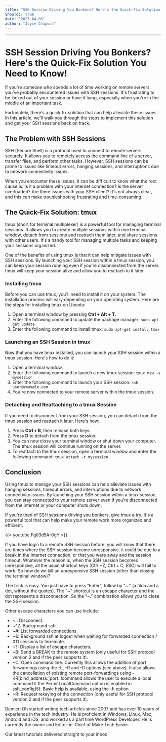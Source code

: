 ```yaml
---
title: "SSH Session Driving You Bonkers? Here's the Quick-Fix Solution You Need to Know!"
ShowToc: true 
date: "2023-04-08"
author: "Joyce Chapman"
---
```

*****
# SSH Session Driving You Bonkers? Here's the Quick-Fix Solution You Need to Know!

If you're someone who spends a lot of time working on remote servers, you've probably encountered issues with SSH sessions. It's frustrating to be kicked out of your session or have it hang, especially when you're in the middle of an important task.

Fortunately, there's a quick fix solution that can help alleviate these issues. In this article, we'll walk you through the steps to implement this solution and get your SSH sessions back on track.

## The Problem with SSH Sessions

SSH (Secure Shell) is a protocol used to connect to remote servers securely. It allows you to remotely access the command line of a server, transfer files, and perform other tasks. However, SSH sessions can be prone to issues like timeout errors, hanging sessions, and interruptions due to network connectivity issues.

When you encounter these issues, it can be difficult to know what the root cause is. Is it a problem with your internet connection? Is the server overloaded? Are there issues with your SSH client? It's not always clear, and this can make troubleshooting frustrating and time-consuming.

## The Quick-Fix Solution: tmux

tmux (short for terminal multiplexer) is a powerful tool for managing terminal sessions. It allows you to create multiple sessions within one terminal window, detach from sessions and reattach them later, and share sessions with other users. It's a handy tool for managing multiple tasks and keeping your sessions organized.

One of the benefits of using tmux is that it can help mitigate issues with SSH sessions. By launching your SSH session within a tmux session, you can keep your session running even if you're disconnected from the server. tmux will keep your session alive and allow you to reattach to it later.

### Installing tmux

Before you can use tmux, you'll need to install it on your system. The installation process will vary depending on your operating system. Here are the steps for installing tmux on Ubuntu:

1. Open a terminal window by pressing **Ctrl + Alt + T**.
2. Enter the following command to update the package manager: `sudo apt-get update`
3. Enter the following command to install tmux: `sudo apt-get install tmux`

### Launching an SSH Session in tmux

Now that you have tmux installed, you can launch your SSH session within a tmux session. Here's how to do it:

1. Open a terminal window.
2. Enter the following command to launch a new tmux session: `tmux new -s mysession`
3. Enter the following command to launch your SSH session: `ssh user@example.com`
4. You're now connected to your remote server within the tmux session.

### Detaching and Reattaching to a tmux Session

If you need to disconnect from your SSH session, you can detach from the tmux session and reattach it later. Here's how:

1. Press **Ctrl + B**, then release both keys.
2. Press **D** to detach from the tmux session.
3. You can now close your terminal window or shut down your computer. The tmux session will continue running on the server.
4. To reattach to the tmux session, open a terminal window and enter the following command: `tmux attach -t mysession`

## Conclusion

Using tmux to manage your SSH sessions can help alleviate issues with hanging sessions, timeout errors, and interruptions due to network connectivity issues. By launching your SSH session within a tmux session, you can stay connected to your remote server even if you're disconnected from the internet or your computer shuts down.

If you're tired of SSH sessions driving you bonkers, give tmux a try. It's a powerful tool that can help make your remote work more organized and efficient.

{{< youtube Fg03d5A-0gY >}} 



If you have login to a remote SSH session before, you will know that there are times where the SSH session become unresponsive. it could be due to a break in the Internet connection, or that you were away and the session timeout. Whatever the reason is, when the SSH session becomes unresponsive, all the usual shortcut keys (Ctrl +Z, Ctrl + C, ESC) will fail to work. So how do we kill an unresponsive SSH session (other than closing the terminal window)?
 
The trick is easy. You just have to press “Enter”, follow by “~.” (a tilda and a dot, without the quotes). The “~” shortcut is an escape character and the dot represents a disconnection. So the “~.” combination allows you to close the SSH session.

Other escape characters you can use include:
 
- ~.: Disconnect.
 - ~^Z: Background ssh.
 - ~#: List forwarded connections.
 - ~&: Background ssh at logout when waiting for forwarded connection / X11 sessions to terminate.
 - ~?: Display a list of escape characters.
 - ~B: Send a BREAK to the remote system (only useful for SSH protocol version 2 and if the peer supports it).
 - ~C: Open command line.  Currently this allows the addition of port forwardings using the -L, -R and -D options (see above).  It also allows the cancellation of existing remote port-forwardings using              -KR[bind_address:]port.  !command allows the user to execute a local command if the PermitLocalCommand option is enabled in ssh_config(5).  Basic help is available, using the -h option.
 - ~R: Request rekeying of the connection (only useful for SSH protocol version 2 and if the peer supports it).

 
Damien Oh started writing tech articles since 2007 and has over 10 years of experience in the tech industry. He is proficient in Windows, Linux, Mac, Android and iOS, and worked as a part time WordPress Developer. He is currently the owner and Editor-in-Chief of Make Tech Easier.
 
Our latest tutorials delivered straight to your inbox




